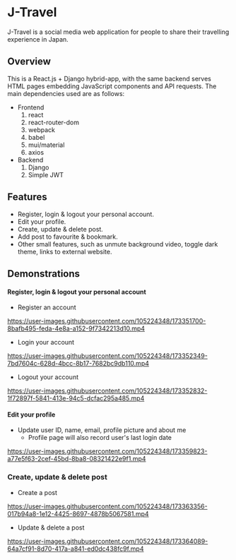 # J-Travel
J-Travel is a social media web application for people to share their travelling experience in Japan. 

## Overview
This is a React.js + Django hybrid-app, with the same backend serves HTML pages embedding JavaScript components and API requests. The main dependencies used are as follows:
* Frontend
  1. react
  2. react-router-dom
  3. webpack
  4. babel
  5. mui/material
  6. axios
* Backend
  1. Django
  2. Simple JWT

## Features
* Register, login & logout your personal account.
* Edit your profile.
* Create, update & delete post.
* Add post to favourite & bookmark.
* Other small features, such as unmute background video, toggle dark theme, links to external website.

## Demonstrations
#### Register, login & logout your personal account
* Register an account

https://user-images.githubusercontent.com/105224348/173351700-8bafb495-feda-4e8a-a152-9f7342213d10.mp4

* Login your account

https://user-images.githubusercontent.com/105224348/173352349-7bd7604c-628d-4bcc-8b17-7682bc9db110.mp4

* Logout your account

https://user-images.githubusercontent.com/105224348/173352832-1f72897f-5841-413e-94c5-dcfac295a485.mp4

#### Edit your profile
* Update user ID, name, email, profile picture and about me
  * Profile page will also record user's last login date

https://user-images.githubusercontent.com/105224348/173359823-a77e5f63-2cef-45bd-8ba8-08321422e9f1.mp4

### Create, update & delete post
* Create a post

https://user-images.githubusercontent.com/105224348/173363356-017b94a8-1e12-4425-8697-4878b5067581.mp4

* Update & delete a post

https://user-images.githubusercontent.com/105224348/173364089-64a7cf91-8d70-417a-a841-ed0dc438fc9f.mp4


